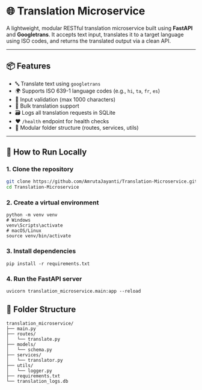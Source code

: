 # 🌐 Translation Microservice

A lightweight, modular RESTful translation microservice built using **FastAPI** and **Googletrans**. It accepts text input, translates it to a target language using ISO codes, and returns the translated output via a clean API.

---

## 📦 Features

- 🔤 Translate text using `googletrans`
- 🌍 Supports ISO 639-1 language codes (e.g., `hi`, `ta`, `fr`, `es`)
- 🧪 Input validation (max 1000 characters)
- 🧾 Bulk translation support
- 🗃️ Logs all translation requests in SQLite
- ❤️ `/health` endpoint for health checks
- 🧩 Modular folder structure (routes, services, utils)

---

## 🚀 How to Run Locally

### 1. Clone the repository

```bash
git clone https://github.com/AmrutaJayanti/Translation-Microservice.git
cd Translation-Microservice
```

### 2. Create a virtual environment

```
python -m venv venv
# Windows
venv\Scripts\activate
# macOS/Linux
source venv/bin/activate
```

### 3. Install dependencies

```
pip install -r requirements.txt
```

### 4. Run the FastAPI server

```
uvicorn translation_microservice.main:app --reload
```

## 🔧 Folder Structure

```
translation_microservice/
├── main.py
├── routes/
│   └── translate.py
├── models/
│   └── schema.py
├── services/
│   └── translator.py
├── utils/
│   └── logger.py
├── requirements.txt
└── translation_logs.db
```
